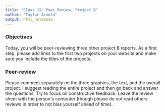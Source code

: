 ```yaml
---
title: "Class 15: Peer Review, Project B"
author: "Taylor Arnold"
output: html_notebook
---
```






### Objectives

Today, you will be peer-reviewing three other project B reports. As a first 
step, please add links to the first two projects on your website and make sure
you include the titles of the projects.

### Peer-review

Please comment separately on the three graphics, the text, and the overall
project. I suggest reading the entire project and then go back and answer the
questions. Try to focus on constructive feedback. Leave the review sheet with 
the person's computer (though please do not read others reviews in order to
not bias yourself ahead of time).



